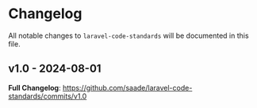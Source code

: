 # Changelog

All notable changes to `laravel-code-standards` will be documented in this file.

## v1.0 - 2024-08-01

**Full Changelog**: https://github.com/saade/laravel-code-standards/commits/v1.0
